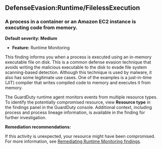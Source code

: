 DefenseEvasion:Runtime/FilelessExecution
----------------------------------------

### A process in a container or an Amazon EC2 instance is executing code from memory.

**Default severity: Medium**

* **Feature:** Runtime Monitoring

This finding informs you when a process is executed using an in-memory executable file on disk. This is a common defense evasion technique that avoids writing the malicious executable to the disk to evade file system scanning-based detection. Although this technique is used by malware, it also has some legitimate use cases. One of the examples is a just-in-time (JIT) compiler that writes compiled code to memory and executes it from memory.

The GuardDuty runtime agent monitors events from multiple resource types. To identify the potentially compromised resource, view **Resource type** in the findings panel in the GuardDuty console. Additional context, including process and process lineage information, is available in the finding for further investigation.

**Remediation recommendations:**

If this activity is unexpected, your resource might have been compromised. For more information, see [Remediating Runtime Monitoring findings](https://docs.aws.amazon.com/guardduty/latest/ug/guardduty-remediate-runtime-monitoring.html).